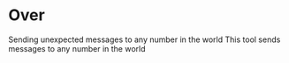 # Over
Sending unexpected messages to any number in the world 
This tool sends messages to any number in the world 
